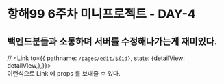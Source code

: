 # 항해99 6주차 미니프로젝트 - DAY-4

## 백엔드분들과 소통하며 서버를 수정해나가는게 재미있다.

// <Link to={{ pathname: `/pages/edit/${id}`, state: {detailView: detailView,},}}> </br>
이런식으로 Link 에 props 를 보내줄 수 있다.

